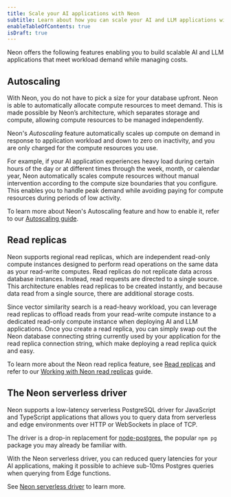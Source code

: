 ```yaml
---
title: Scale your AI applications with Neon
subtitle: Learn about how you can scale your AI and LLM applications with Neon
enableTableOfContents: true
isDraft: true
---
```


Neon offers the following features enabling you to build scalable AI and LLM applications that meet workload demand while managing costs.

## Autoscaling

With Neon, you do not have to pick a size for your database upfront. Neon is able to automatically allocate compute resources to meet demand. This is made possible by Neon’s architecture, which separates storage and compute, allowing compute resources to be managed independently.

Neon's _Autoscaling_ feature automatically scales up compute on demand in response to application workload and down to zero on inactivity, and you are only charged for the compute resources you use.

For example, if your AI application experiences heavy load during certain hours of the day or at different times through the week, month, or calendar year, Neon automatically scales compute resources without manual intervention according to the compute size boundaries that you configure. This enables you to handle peak demand while avoiding paying for compute resources during periods of low activity.

To learn more about Neon's Autoscaling feature and how to enable it, refer to our [Autoscaling guide](/docs/introduction/autoscaling).

## Read replicas

Neon supports regional read replicas, which are independent read-only compute instances designed to perform read operations on the same data as your read-write computes. Read replicas do not replicate data across database instances. Instead, read requests are directed to a single source. This architecture enables read replicas to be created instantly, and because data read from a single source, there are additional storage costs.

Since vector similarity search is a read-heavy workload, you can leverage read replicas to offload reads from your read-write compute instance to a dedicated read-only compute instance when deploying AI and LLM applications. Once you create a read replica, you can simply swap out the Neon database connecting string currently used by your application for the read replica connection string, which make deploying a read replica quick and easy.

To learn more about the Neon read replica feature, see [Read replicas](/docs/introduction/read-replicas) and refer to our [Working with Neon read replicas](/docs/guides/read-replica-guide) guide.

## The Neon serverless driver

Neon supports a low-latency serverless PostgreSQL driver for JavaScript and TypeScript applications that allows you to query data from serverless and edge environments over HTTP or WebSockets in place of TCP.

The driver is a drop-in replacement for [node-postgres](https://node-postgres.com/), the popular `npm pg` package you may already be familiar with.

With the Neon serverless driver, you can reduced query latencies for your AI applications, making it possible to achieve sub-10ms Postgres queries when querying from Edge functions.

See [Neon serverless driver](/docs/serverless/serverless-driver) to learn more.
